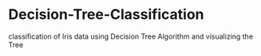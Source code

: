 # Decision-Tree-Classification
classification of Iris data using Decision Tree Algorithm and visualizing the Tree
